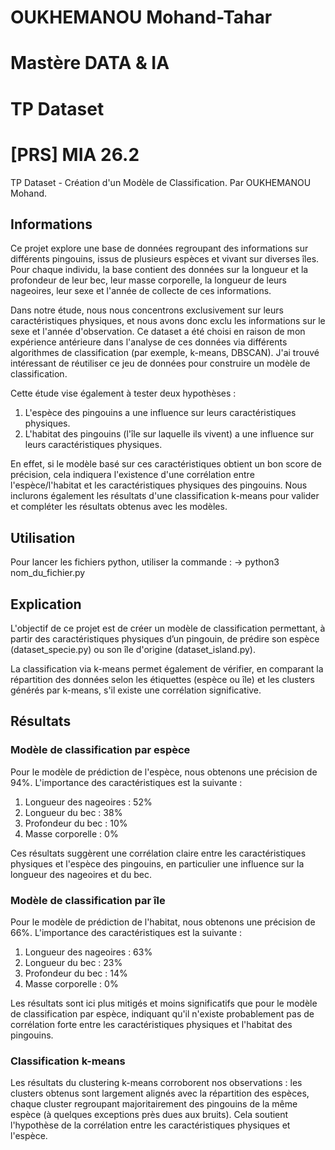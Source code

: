 # OUKHEMANOU Mohand-Tahar
# Mastère DATA & IA
# TP Dataset
# [PRS] MIA 26.2

TP Dataset - Création d'un Modèle de Classification.
Par OUKHEMANOU Mohand.

## Informations

Ce projet explore une base de données regroupant des informations sur différents pingouins, issus de plusieurs espèces et vivant sur diverses îles. Pour chaque individu, la base contient des données sur la longueur et la profondeur de leur bec, leur masse corporelle, la longueur de leurs nageoires, leur sexe et l'année de collecte de ces informations.

Dans notre étude, nous nous concentrons exclusivement sur leurs caractéristiques physiques, et nous avons donc exclu les informations sur le sexe et l'année d'observation. Ce dataset a été choisi en raison de mon expérience antérieure dans l'analyse de ces données via différents algorithmes de classification (par exemple, k-means, DBSCAN). J'ai trouvé intéressant de réutiliser ce jeu de données pour construire un modèle de classification.

Cette étude vise également à tester deux hypothèses :
1. L'espèce des pingouins a une influence sur leurs caractéristiques physiques.
2. L'habitat des pingouins (l'île sur laquelle ils vivent) a une influence sur leurs caractéristiques physiques.

En effet, si le modèle basé sur ces caractéristiques obtient un bon score de précision, cela indiquera l'existence d'une corrélation entre l'espèce/l'habitat et les caractéristiques physiques des pingouins. Nous inclurons également les résultats d'une classification k-means pour valider et compléter les résultats obtenus avec les modèles.

## Utilisation

Pour lancer les fichiers python, utiliser la commande : 
    -> python3 nom_du_fichier.py

## Explication

L'objectif de ce projet est de créer un modèle de classification permettant, à partir des caractéristiques physiques d’un pingouin, de prédire son espèce (dataset_specie.py) ou son île d'origine (dataset_island.py).

La classification via k-means permet également de vérifier, en comparant la répartition des données selon les étiquettes (espèce ou île) et les clusters générés par k-means, s'il existe une corrélation significative.

## Résultats

### Modèle de classification par espèce

Pour le modèle de prédiction de l'espèce, nous obtenons une précision de 94%. L'importance des caractéristiques est la suivante :
1. Longueur des nageoires : 52%
2. Longueur du bec : 38%
3. Profondeur du bec : 10%
4. Masse corporelle : 0%

Ces résultats suggèrent une corrélation claire entre les caractéristiques physiques et l'espèce des pingouins, en particulier une influence sur la longueur des nageoires et du bec.

### Modèle de classification par île

Pour le modèle de prédiction de l'habitat, nous obtenons une précision de 66%. L'importance des caractéristiques est la suivante :
1. Longueur des nageoires : 63%
2. Longueur du bec : 23%
3. Profondeur du bec : 14%
4. Masse corporelle : 0%

Les résultats sont ici plus mitigés et moins significatifs que pour le modèle de classification par espèce, indiquant qu'il n'existe probablement pas de corrélation forte entre les caractéristiques physiques et l'habitat des pingouins.

### Classification k-means

Les résultats du clustering k-means corroborent nos observations : les clusters obtenus sont largement alignés avec la répartition des espèces, chaque cluster regroupant majoritairement des pingouins de la même espèce (à quelques exceptions près dues aux bruits). Cela soutient l'hypothèse de la corrélation entre les caractéristiques physiques et l'espèce.